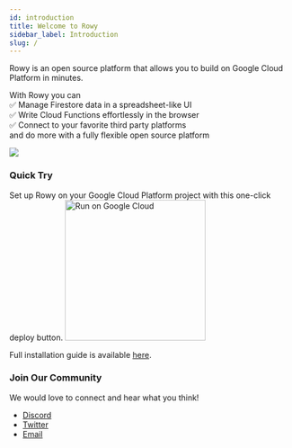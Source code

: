 ```yaml
---
id: introduction
title: Welcome to Rowy
sidebar_label: Introduction
slug: /
---
```


Rowy is an open source platform that allows you to build on Google Cloud
Platform in minutes.

With Rowy you can  
✅ Manage Firestore data in a spreadsheet-like UI  
✅ Write Cloud Functions effortlessly in the browser  
✅ Connect to your favorite third party platforms  
and do more with a fully flexible open source platform

<img src="/img/tutorial/RowyVideo.gif"/>

### Quick Try

Set up Rowy on your Google Cloud Platform project with this one-click deploy
button.
<a href="https://deploy.cloud.run/?git_repo=https://github.com/rowyio/rowyRun.git" target="_blank">
<img src="/img/button.png" alt="Run on Google Cloud" width="250" /></a>

Full installation guide is available [here](./install).

### Join Our Community

We would love to connect and hear what you think!

- [Discord](https://discord.gg/B8yAD5PDX4)
- [Twitter](https://twitter.com/rowyio)
- [Email](mailto:rowy.io)
